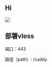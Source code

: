 ## Hi
[![](https://www.herokucdn.com/deploy/button.png)](https://heroku.com/deploy?template=https://github.com/DTBQX365/xrayku.git)

## 部署vless

端口：443

路徑（path）: /caddy



